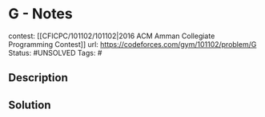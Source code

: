 # G - Notes

contest: [[CFICPC/101102/101102|2016 ACM Amman Collegiate Programming Contest]]
url: https://codeforces.com/gym/101102/problem/G
Status: #UNSOLVED
Tags: #

## Description

## Solution

